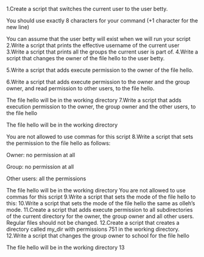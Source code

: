 1.Create a script that switches the current user to the user betty.



You should use exactly 8 characters for your command (+1 character for the new line)

You can assume that the user betty will exist when we will run your script
2.Write a script that prints the effective username of the current user
3.Write a script that prints all the groups the current user is part of.
4.Write a script that changes the owner of the file hello to the user betty.



5.Write a script that adds execute permission to the owner of the file hello.



6.Write a script that adds execute permission to the owner and the group owner, and read permission to other users, to the file hello.



The file hello will be in the working directory
7.Write a script that adds execution permission to the owner, the group owner and the other users, to the file hello



The file hello will be in the working directory

You are not allowed to use commas for this script
8.Write a script that sets the permission to the file hello as follows:



Owner: no permission at all

Group: no permission at all

Other users: all the permissions

The file hello will be in the working directory You are not allowed to use commas for this script
9.Write a script that sets the mode of the file hello to this:
10.Write a script that sets the mode of the file hello the same as olleh’s mode.
11.Create a script that adds execute permission to all subdirectories of the current directory for the owner, the group owner and all other users. Regular files should not be changed.
12.Create a script that creates a directory called my_dir with permissions 751 in the working directory.
12.Write a script that changes the group owner to school for the file hello



The file hello will be in the working directory
13
